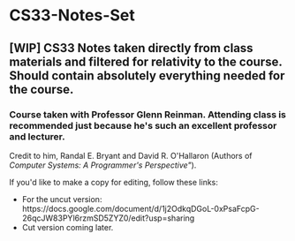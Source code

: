 # CS33-Notes-Set
<h2>[WIP] CS33 Notes taken directly from class materials and filtered for relativity to the course. Should contain absolutely everything needed for the course.</h2>

<h3>Course taken with Professor Glenn Reinman. Attending class is recommended just because he's such an excellent professor and lecturer.</h3>

Credit to him, Randal E. Bryant and David R. O'Hallaron (Authors of *Computer Systems: A Programmer's Perspective"*).


If you'd like to make a copy for editing, follow these links:
<ul>
  <li>For the uncut version: https://docs.google.com/document/d/1j2OdkqDGoL-0xPsaFcpG-26qcJW83PYl6rzmSD5ZYZ0/edit?usp=sharing</li>
  
  <li>Cut version coming later.</li>
</ul>
